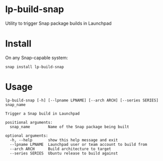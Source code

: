 # lp-build-snap
Utility to trigger Snap package builds in Launchpad

# Install

On any Snap-capable system:
```
snap install lp-build-snap
```

# Usage
```
lp-build-snap [-h] [--lpname LPNAME] [--arch ARCH] [--series SERIES] snap_name

Trigger a Snap build in Launchpad

positional arguments:
  snap_name        Name of the Snap package being built

optional arguments:
  -h, --help       show this help message and exit
  --lpname LPNAME  Launchpad user or team account to build from
  --arch ARCH      Build architecture to target
  --series SERIES  Ubuntu release to build against
```

